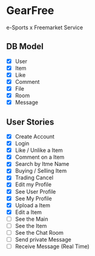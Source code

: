 # GearFree
e-Sports x Freemarket Service

## DB Model

- [x] User
- [x] Item
- [x] Like
- [x] Comment
- [x] File
- [x] Room
- [x] Message

## User Stories

- [x] Create Account
- [x] Login
- [x] Like / Unlike a Item
- [x] Comment on a Item
- [x] Search by Itme Name
- [x] Buying / Selling Item
- [x] Trading Cancel
- [x] Edit my Profile
- [x] See User Profile
- [x] See My Profile
- [x] Upload a Item
- [x] Edit a Item
- [ ] See the Main
- [ ] See the Item
- [ ] See the Chat Room
- [ ] Send private Message
- [ ] Receive Message (Real Time)
